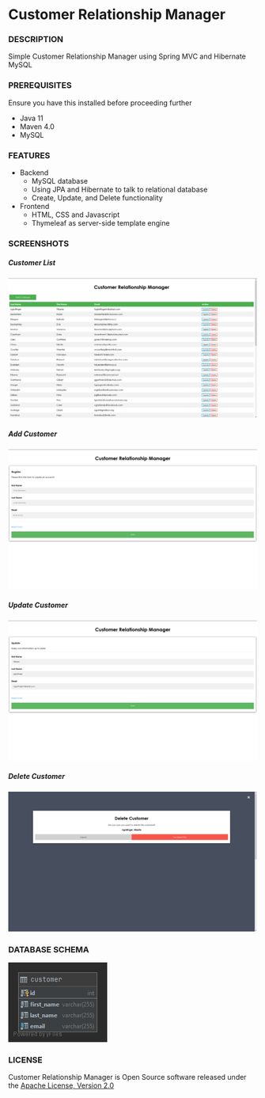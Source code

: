 # Customer Relationship Manager

### DESCRIPTION
Simple Customer Relationship Manager using Spring MVC and Hibernate MySQL

### PREREQUISITES
Ensure you have this installed before proceeding further
- Java 11
- Maven 4.0
- MySQL

### FEATURES
* Backend
  * MySQL database
  * Using JPA and Hibernate to talk to relational database
  * Create, Update, and Delete functionality
* Frontend
  * HTML, CSS and Javascript
  * Thymeleaf as server-side template engine
  
### SCREENSHOTS
##### Customer List
![list](/screenshots/list.png?raw=true)
##### Add Customer
![add](/screenshots/add.png?raw=true)
##### Update Customer
![update](/screenshots/update.png?raw=true)
##### Delete Customer
![delete](/screenshots/delete.png?raw=true)

### DATABASE SCHEMA
![ER Diagram](/screenshots/database_schema.png?raw=true)

### LICENSE
Customer Relationship Manager is Open Source software released under the [Apache License, Version 2.0](https://www.apache.org/licenses/LICENSE-2.0.html)